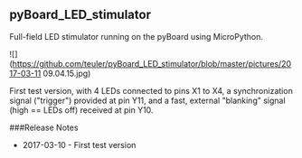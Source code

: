 ## pyBoard_LED_stimulator

Full-field LED stimulator running on the pyBoard using MicroPython.

![](https://github.com/teuler/pyBoard_LED_stimulator/blob/master/pictures/2017-03-11 09.04.15.jpg)

First test version, with 4 LEDs connected to pins X1 to X4, a synchronization signal ("trigger") provided at pin Y11, and a fast, external "blanking" signal (high == LEDs off) received at pin Y10.

###Release Notes

* 2017-03-10 - First test version
